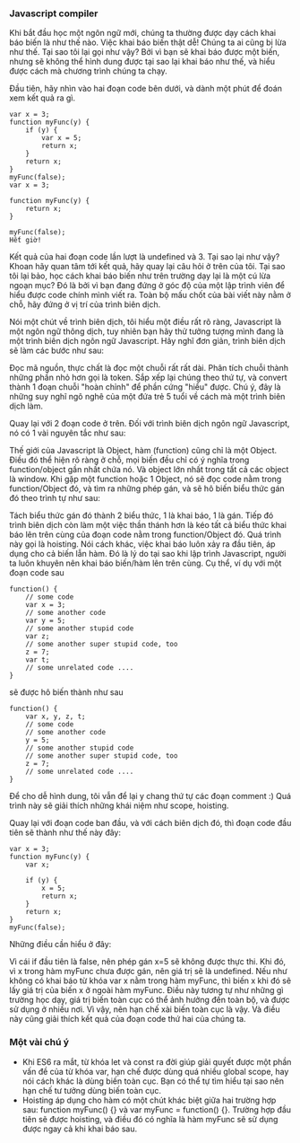 ### Javascript compiler
Khi bắt đầu học một ngôn ngữ mới, chúng ta thường được dạy cách khai báo biến là như thế nào. Việc khai báo biến thật dễ! Chúng ta ai cũng bị lừa như thế. Tại sao tôi lại gọi như vậy? Bởi vì bạn sẽ khai báo được một biến, nhưng sẽ không thể hình dung được tại sao lại khai báo như thế, và hiểu được cách mà chương trình chúng ta chạy.

Đầu tiên, hãy nhìn vào hai đoạn code bên dưới, và dành một phút để đoán xem kết quả ra gì.
```
var x = 3;
function myFunc(y) {
    if (y) {
        var x = 5;
        return x;
    }
    return x;
}
myFunc(false);
var x = 3;

function myFunc(y) {
    return x;
}

myFunc(false);
Hết giờ!
```
Kết quả của hai đoạn code lần lượt là undefined và 3. Tại sao lại như vậy?
Khoan hãy quan tâm tới kết quả, hãy quay lại câu hỏi ở trên của tôi. Tại sao tôi lại bảo, học cách khai báo biến như trên trường dạy lại là một cú lừa ngoạn mục? Đó là bởi vì bạn đang đứng ở góc độ của một lập trình viên để hiểu được code chính mình viết ra. Toàn bộ mấu chốt của bài viết này nằm ở chỗ, hãy đứng ở vị trí của trình biên dịch.

Nói một chút về trình biên dịch, tôi hiểu một điều rất rõ ràng, Javascript là một ngôn ngữ thông dịch, tuy nhiên bạn hãy thử tưởng tượng mình đang là một trình biên dịch ngôn ngữ Javascript. Hãy nghĩ đơn giản, trình biên dịch sẽ làm các bước như sau:

Đọc mã nguồn, thực chất là đọc một chuỗi rất rất dài.
Phân tích chuỗi thành những phần nhỏ hơn gọi là token.
Sắp xếp lại chúng theo thứ tự, và convert thành 1 đoạn chuỗi "hoàn chỉnh" để phần cứng "hiểu" được.
Chú ý, đây là những suy nghĩ ngô nghê của một đứa trẻ 5 tuổi về cách mà một trình biên dịch làm.

Quay lại với 2 đoạn code ở trên. Đối với trình biên dịch ngôn ngữ Javascript, nó có 1 vài nguyên tắc như sau:

Thế giới của Javascript là Object, hàm (function) cũng chỉ là một Object. Điều đó thể hiện rõ ràng ở chỗ, mọi biến đều chỉ có ý nghĩa trong function/object gần nhất chứa nó. Và object lớn nhất trong tất cả các object là window.
Khi gặp một function hoặc 1 Object, nó sẽ đọc code nằm trong function/Object đó, và tìm ra những phép gán, và sẽ hô biến biểu thức gán đó theo trình tự như sau:

Tách biểu thức gán đó thành 2 biểu thức, 1 là khai báo, 1 là gán.
Tiếp đó trình biên dịch còn làm một việc thần thánh hơn là kéo tất cả biểu thức khai báo lên trên cùng của đoạn code nằm trong function/Object đó. Quá trình này gọi là hoisting. Nói cách khác, việc khai báo luôn xảy ra đầu tiên, áp dụng cho cả biến lẫn hàm. Đó là lý do tại sao khi lập trình Javascript, người ta luôn khuyên nên khai báo biến/hàm lên trên cùng.
Cụ thể, ví dụ với một đoạn code sau
```
function() {
    // some code
    var x = 3;
    // some another code
    var y = 5;
    // some another stupid code
    var z;
    // some another super stupid code, too
    z = 7;
    var t;
    // some unrelated code ....
}
```
sẽ được hô biến thành như sau
```
function() {
    var x, y, z, t;
    // some code
    // some another code
    y = 5;
    // some another stupid code
    // some another super stupid code, too
    z = 7;
    // some unrelated code ....
}
```
Để cho dễ hình dung, tôi vẫn để lại y chang thứ tự các đoạn comment :) 
Quá trình này sẽ giải thích những khái niệm như scope, hoisting.

Quay lại với đoạn code ban đầu, và với cách biên dịch đó, thì đoạn code đầu tiên sẽ thành như thế này đây:
```
var x = 3;
function myFunc(y) {
    var x;

    if (y) {
        x = 5;
        return x;
    }
    return x;
}
myFunc(false);
```
Những điều cần hiểu ở đây:

Vì cái if đầu tiên là false, nên phép gán x=5 sẽ không được thực thi. Khi đó, vì x trong hàm myFunc chưa được gán, nên giá trị sẽ là undefined.
Nếu như không có khai báo từ khóa var x nằm trong hàm myFunc, thì biến x khi đó sẽ lấy giá trị của biến x ở ngoài hàm myFunc. Điều này tương tự như những gì trường học dạy, giá trị biến toàn cục có thể ảnh hưởng đến toàn bộ, và được sử dụng ở nhiều nơi. Vì vậy, nên hạn chế xài biến toàn cục là vậy. Và điều này cũng giải thích kết quả của đoạn code thứ hai của chúng ta.

### Một vài chú ý
- Khi ES6 ra mắt, từ khóa let và const ra đời giúp giải quyết được một phần vấn đề của từ khóa var, hạn chế được dùng quá nhiều global scope, hay nói cách khác là dùng biến toàn cục. Bạn có thể tự tìm hiểu tại sao nên hạn chế tư tưởng dùng biến toàn cục.
- Hoisting áp dụng cho hàm có một chút khác biệt giữa hai trường hợp sau: function myFunc() {} và var myFunc = function() {}. Trường hợp đầu tiên sẽ được hoisting, và điều đó có nghĩa là hàm myFunc sẽ sử dụng được ngay cả khi khai báo sau.